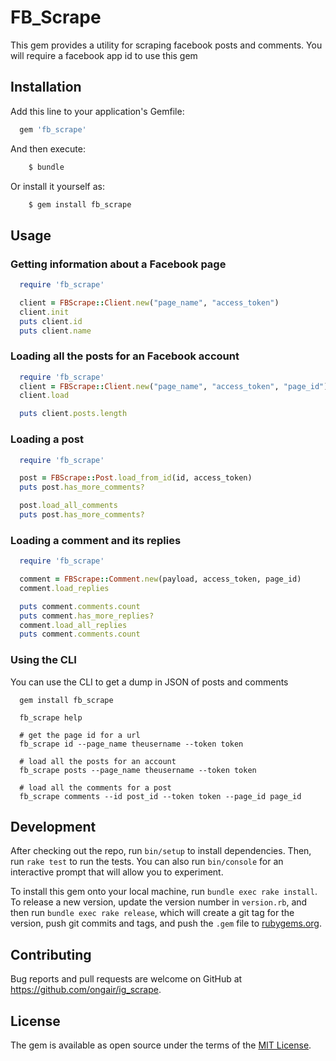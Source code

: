 # FB_Scrape

This gem provides a utility for scraping facebook posts and comments. You will require a facebook app id
to use this gem

## Installation

Add this line to your application's Gemfile:

```ruby
  gem 'fb_scrape'
```

And then execute:
```ruby
    $ bundle
```
Or install it yourself as:
```ruby
    $ gem install fb_scrape
```
## Usage

### Getting information about a Facebook page

  ```ruby
    require 'fb_scrape'

    client = FBScrape::Client.new("page_name", "access_token")
    client.init
    puts client.id
    puts client.name
  ```

### Loading all the posts for an Facebook account  

  ```ruby
    require 'fb_scrape'
    client = FBScrape::Client.new("page_name", "access_token", "page_id")
    client.load

    puts client.posts.length
  ```

### Loading a post

  ```ruby
    require 'fb_scrape'

    post = FBScrape::Post.load_from_id(id, access_token)    
    puts post.has_more_comments?

    post.load_all_comments
    puts post.has_more_comments?
  ```


### Loading a comment and its replies

  ```ruby
    require 'fb_scrape'

    comment = FBScrape::Comment.new(payload, access_token, page_id)
    comment.load_replies

    puts comment.comments.count
    puts comment.has_more_replies?
    comment.load_all_replies
    puts comment.comments.count
  ```

### Using the CLI

  You can use the CLI to get a dump in JSON of posts and comments

  ```
    gem install fb_scrape

    fb_scrape help

    # get the page id for a url
    fb_scrape id --page_name theusername --token token

    # load all the posts for an account
    fb_scrape posts --page_name theusername --token token

    # load all the comments for a post
    fb_scrape comments --id post_id --token token --page_id page_id
  ```

## Development

After checking out the repo, run `bin/setup` to install dependencies. Then, run `rake test` to run the tests. You can also run `bin/console` for an interactive prompt that will allow you to experiment.

To install this gem onto your local machine, run `bundle exec rake install`. To release a new version, update the version number in `version.rb`, and then run `bundle exec rake release`, which will create a git tag for the version, push git commits and tags, and push the `.gem` file to [rubygems.org](https://rubygems.org).

## Contributing

Bug reports and pull requests are welcome on GitHub at https://github.com/ongair/ig_scrape.

## License

The gem is available as open source under the terms of the [MIT License](http://opensource.org/licenses/MIT).
